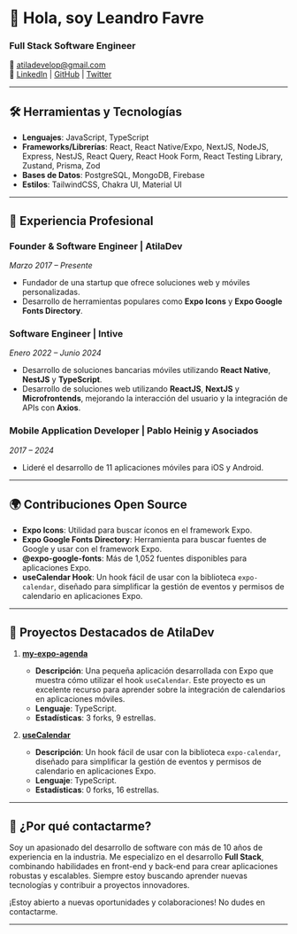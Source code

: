 # 👋 Hola, soy Leandro Favre

### Full Stack Software Engineer
📧 [atiladevelop@gmail.com](mailto:atiladevelop@gmail.com)  
🔗 [LinkedIn](https://linkedin.com/in/leandro-f-7a06a8171) | [GitHub](https://github.com/AtilaDev) | [Twitter](https://twitter.com/FavreLeandro)

---

## 🛠️ Herramientas y Tecnologías
- **Lenguajes**: JavaScript, TypeScript
- **Frameworks/Librerías**: React, React Native/Expo, NextJS, NodeJS, Express, NestJS, React Query, React Hook Form, React Testing Library, Zustand, Prisma, Zod
- **Bases de Datos**: PostgreSQL, MongoDB, Firebase
- **Estilos**: TailwindCSS, Chakra UI, Material UI

---

## 💼 Experiencia Profesional
### Founder & Software Engineer | AtilaDev
*Marzo 2017 – Presente*
- Fundador de una startup que ofrece soluciones web y móviles personalizadas.
- Desarrollo de herramientas populares como **Expo Icons** y **Expo Google Fonts Directory**.

### Software Engineer | Intive
*Enero 2022 – Junio 2024*
- Desarrollo de soluciones bancarias móviles utilizando **React Native**, **NestJS** y **TypeScript**.
- Desarrollo de soluciones web utilizando **ReactJS**, **NextJS** y **Microfrontends**, mejorando la interacción del usuario y la integración de APIs con **Axios**.

### Mobile Application Developer | Pablo Heinig y Asociados
*2017 – 2024*
- Lideré el desarrollo de 11 aplicaciones móviles para iOS y Android.

---

## 🌍 Contribuciones Open Source
- **Expo Icons**: Utilidad para buscar íconos en el framework Expo.
- **Expo Google Fonts Directory**: Herramienta para buscar fuentes de Google y usar con el framework Expo.
- **@expo-google-fonts**: Más de 1,052 fuentes disponibles para aplicaciones Expo.
- **useCalendar Hook**: Un hook fácil de usar con la biblioteca `expo-calendar`, diseñado para simplificar la gestión de eventos y permisos de calendario en aplicaciones Expo.

---

## 📂 Proyectos Destacados de AtilaDev
1. **[my-expo-agenda](https://github.com/AtilaDev-team/my-expo-agenda)**  
   - **Descripción**: Una pequeña aplicación desarrollada con Expo que muestra cómo utilizar el hook `useCalendar`. Este proyecto es un excelente recurso para aprender sobre la integración de calendarios en aplicaciones móviles.
   - **Lenguaje**: TypeScript.
   - **Estadísticas**: 3 forks, 9 estrellas.

2. **[useCalendar](https://github.com/AtilaDev-team/useCalendar)**  
   - **Descripción**: Un hook fácil de usar con la biblioteca `expo-calendar`, diseñado para simplificar la gestión de eventos y permisos de calendario en aplicaciones Expo.
   - **Lenguaje**: TypeScript.
   - **Estadísticas**: 0 forks, 16 estrellas.

---

## 🚀 ¿Por qué contactarme?
Soy un apasionado del desarrollo de software con más de 10 años de experiencia en la industria. Me especializo en el desarrollo **Full Stack**, combinando habilidades en front-end y back-end para crear aplicaciones robustas y escalables. Siempre estoy buscando aprender nuevas tecnologías y contribuir a proyectos innovadores.

¡Estoy abierto a nuevas oportunidades y colaboraciones! No dudes en contactarme.

---
